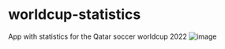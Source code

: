 # worldcup-statistics
App with statistics for the Qatar soccer worldcup 2022
![image](https://user-images.githubusercontent.com/92192615/230476029-5afb2ba1-bfaa-40a7-8a03-263b8de0e93f.png)
